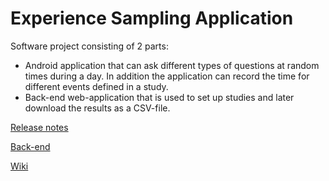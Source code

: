 # Experience Sampling Application

Software project consisting of 2 parts:
* Android application that can ask different types of questions at random times during a day. In addition the application can record the time for different events defined in a study.
* Back-end web-application that is used to set up studies and later download the results as a CSV-file.

[Release notes](https://github.com/everKalle/ExperienceSamplingApplication/wiki/Release-Notes)

[Back-end](http://experiencesampling.herokuapp.com/)

[Wiki](https://github.com/everKalle/ExperienceSamplingApplication/wiki)
